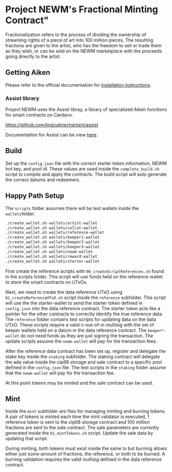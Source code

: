 # Project NEWM's Fractional Minting Contract"

Fractionalization refers to the process of dividing the ownership of streaming rights of a piece of art into 100 million pieces. The resulting fractions are given to the artist, who has the freedom to sell or trade them as they wish, or can be sold on the NEWM marketplace with the proceeds going directly to the artist.

## Getting Aiken

Please refer to the official documentation for [installation instructions](https://github.com/aiken-lang/aiken?tab=readme-ov-file#installation).

### Assist library

Project NEWM uses the Assist libray, a library of specialized Aiken functions for smart contracts on Cardano.

https://github.com/logicalmechanism/assist

Documentation for Assist can be view [here](https://www.logicalmechanism.io/docs/index.html).

## Build

Set up the `config.json` file with the correct starter token information, NEWM hot key, and pool id. These values are used inside the `complete_build.sh` script to compile and apply the contracts. The build script will auto generate the correct datums and redeemers.

## Happy Path Setup

The `scripts` folder assumes there will be test wallets inside the `wallets`folder.

```bash
./create_wallet.sh wallets/artist-wallet
./create_wallet.sh wallets/collat-wallet
./create_wallet.sh wallets/reference-wallet
./create_wallet.sh wallets/keeper1-wallet
./create_wallet.sh wallets/keeper2-wallet
./create_wallet.sh wallets/keeper3-wallet
./create_wallet.sh wallets/newm-wallet
./create_wallet.sh wallets/reward-wallet
./create_wallet.sh wallets/starter-wallet
```

First create the reference scripts with `00_createScriptReferences.sh` found in the scripts folder. This script will use funds held on the reference-wallet to store the smart contracts on UTxOs.

Next, we need to create the data reference UTxO using `01_createReferenceUTxO.sh` script inside the `reference` subfolder. This script will use the the starter-wallet to send the starter token defined in `config.json` into the data reference contract. The starter token acts like a pointer for the other contracts to correctly identify the true reference data. The `reference` folder contains test scripts for updating data on the data UTxO. These scripts require a valid n-out-of-m multisig with the set of keeper wallets held on a datum in the data reference contract. The `keeper*-wallet` do not need funds as they are just signing the transaction. The update scripts assume the `newm-wallet` will pay for the transaction fees.

After the reference data contract has been set up, register and delegate the stake key inside the `staking` subfolder. The staking contract will delegate the ada value inside the cip68 storage and sale contract to a specific pool defined in the `config.json` file. The test scripts in the `staking` folder assume that the `newm-wallet` will pay for the transaction fee.

At this point tokens may be minted and the sale contract can be used.

## Mint

Inside the `mint` subfolder are files for managing minting and burning tokens. A pair of tokens is minted each time the mint validator is executed, 1 reference token is sent to the cip68 storage contract and 100 million fractions are sent to the sale contract. The sale parameters are currently generated inside the `01_mintTokens.sh` script. Update the sale data by updating that script.

During minting, both tokens must exist inside the same tx but burning allows either just some amount of fractions, the reference, or both to be burned. A burning validation requires the valid multisig defined in the data reference contract.

